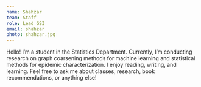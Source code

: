 ```yaml
---
name: Shahzar
team: Staff
role: Lead GSI
email: shahzar
photo: shahzar.jpg
---
```


Hello! I’m a student in the Statistics Department. Currently, I’m conducting research on graph coarsening methods for machine learning and statistical methods for epidemic characterization. I enjoy reading, writing, and learning. Feel free to ask me about classes, research, book recommendations, or anything else!